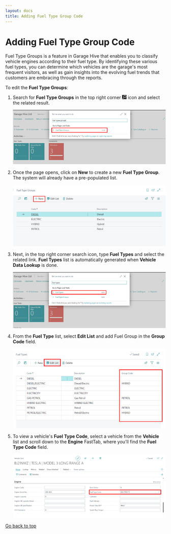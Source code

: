 ```yaml
---
layout: docs
title: Adding Fuel Type Group Code 
---
```


<a name="top"></a>

# Adding Fuel Type Group Code
Fuel Type Groups is a feature in Garage Hive that enables you to classify vehicle engines according to their fuel type. By identifying these various fuel types, you can determine which vehicles are the garage's most frequent visitors, as well as gain insights into the evolving fuel trends that customers are embracing through the reports.

To edit the **Fuel Type Groups**:
1. Search for **Fuel Type Groups** in the top right corner ![](media/search_icon.png) icon and select the related result.

   ![](media/garagehive-fuel-types1.png)

2. Once the page opens, click on **New** to create a new **Fuel Type Group**. The system will already have a pre-populated list.

   ![](media/garagehive-fuel-types2.png)

3. Next, in the top right corner search icon, type **Fuel Types** and select the related link. **Fuel Types** list is automatically generated when **Vehicle Data Lookup** is done.

   ![](media/garagehive-fuel-types3.png)

4. From the **Fuel Type** list, select **Edit List** and add Fuel Group in the **Group Code** field.

   ![](media/garagehive-fuel-types4.png)

5. To view a vehicle's **Fuel Type Code**, select a vehicle from the **Vehicle** list and scroll down to the **Engine** FastTab, where you'll find the **Fuel Type Code** field.

   ![](media/garagehive-fuel-types5.png)


[Go back to top](#top)